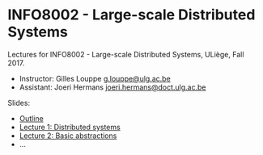 # INFO8002 - Large-scale Distributed Systems

Lectures for INFO8002 - Large-scale Distributed Systems, ULiège, Fall 2017.

- Instructor: Gilles Louppe [g.louppe@ulg.ac.be](mailto:g.louppe@ulg.ac.be)
- Assistant: Joeri Hermans [joeri.hermans@doct.ulg.ac.be](mailto:joeri.hermans@doct.ulg.ac.be)

Slides:

- [Outline](https://glouppe.github.io/info8002-large-scale-database-systems/?p=outline.md)
- [Lecture 1: Distributed systems](https://glouppe.github.io/info8002-large-scale-database-systems/?p=lecture1.md)
- [Lecture 2: Basic abstractions](https://glouppe.github.io/info8002-large-scale-database-systems/?p=lecture2.md)
- ...
